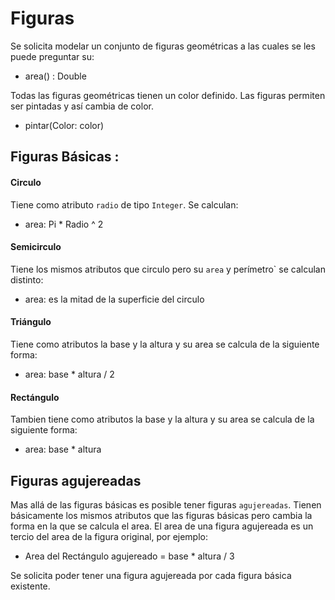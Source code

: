 # Figuras


Se solicita modelar un conjunto de figuras geométricas a las cuales se les puede preguntar su:

* area() : Double

Todas las figuras geométricas tienen un color definido. Las figuras permiten ser pintadas y así cambia de color.

* pintar(Color: color)

## Figuras Básicas :

#### Circulo
Tiene como atributo `radio` de tipo `Integer`. Se calculan:

* area: Pi * Radio ^ 2

#### Semicirculo
Tiene los mismos atributos que circulo pero su `area` y perímetro` se calculan distinto:

* area: es la mitad de la superficie del circulo

#### Triángulo
Tiene como atributos la base y la altura y su area se calcula de la siguiente forma:

* area: base * altura / 2

#### Rectángulo
Tambien tiene como atributos la base y la altura y su area se calcula de la siguiente forma:

* area: base * altura


## Figuras agujereadas

Mas allá de las figuras básicas es posible tener figuras `agujereadas`. Tienen básicamente los mismos atributos que las figuras básicas pero cambia la forma en la que se calcula el area.
El area de una figura agujereada es un tercio del area de la figura original, por ejemplo:

* Area del Rectángulo agujereado = base * altura / 3

Se solicita poder tener una figura agujereada  por cada figura básica existente.


